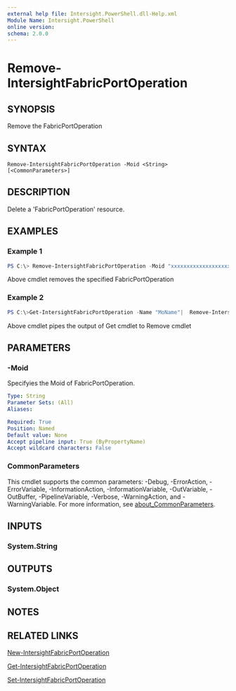 ```yaml
---
external help file: Intersight.PowerShell.dll-Help.xml
Module Name: Intersight.PowerShell
online version:
schema: 2.0.0
---
```


# Remove-IntersightFabricPortOperation

## SYNOPSIS
Remove the FabricPortOperation

## SYNTAX

```
Remove-IntersightFabricPortOperation -Moid <String> [<CommonParameters>]
```

## DESCRIPTION
Delete a &apos;FabricPortOperation&apos; resource.

## EXAMPLES

### Example 1
```powershell
PS C:\> Remove-IntersightFabricPortOperation -Moid "xxxxxxxxxxxxxxxxxxxxxxxxxxx"
```
Above cmdlet removes the specified FabricPortOperation 

### Example 2
```powershell
PS C:\>Get-IntersightFabricPortOperation -Name "MoName"|  Remove-IntersightFabricPortOperation
```
Above cmdlet pipes the output of Get cmdlet to Remove cmdlet

## PARAMETERS

### -Moid
Specifyies the Moid of FabricPortOperation.

```yaml
Type: String
Parameter Sets: (All)
Aliases:

Required: True
Position: Named
Default value: None
Accept pipeline input: True (ByPropertyName)
Accept wildcard characters: False
```

### CommonParameters
This cmdlet supports the common parameters: -Debug, -ErrorAction, -ErrorVariable, -InformationAction, -InformationVariable, -OutVariable, -OutBuffer, -PipelineVariable, -Verbose, -WarningAction, and -WarningVariable. For more information, see [about_CommonParameters](http://go.microsoft.com/fwlink/?LinkID=113216).

## INPUTS

### System.String

## OUTPUTS

### System.Object
## NOTES

## RELATED LINKS

[New-IntersightFabricPortOperation](./New-IntersightFabricPortOperation.md)

[Get-IntersightFabricPortOperation](./Get-IntersightFabricPortOperation.md)

[Set-IntersightFabricPortOperation](./Set-IntersightFabricPortOperation.md)


